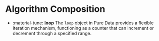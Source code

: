 # Algorithm Composition

<div class="grid cards" markdown>

- :material-tune: [__loop__](../../objects/loop.md) The `loop` object in Pure Data provides a flexible iteration mechanism, functioning as a counter that can increment or decrement through a specified range.

</div>